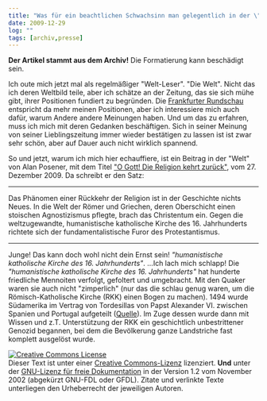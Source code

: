 ```yaml
---
title: "Was für ein beachtlichen Schwachsinn man gelegentlich in der \"Welt\" lesen kann."
date: 2009-12-29
log: ""
tags: [archiv,presse]
---
```

**Der Artikel stammt aus dem Archiv!** Die Formatierung kann beschädigt sein.

Ich oute mich jetzt mal als regelmäßiger "Welt-Leser". <a ref="http://www.welt.de/">"Die Welt"</a>. Nicht das ich deren Weltbild teile, aber ich schätze an der Zeitung, das sie sich mühe gibt, ihrer Positionen fundiert zu begründen. Die <a href="http://www.fr-online.de/">Frankfurter Rundschau</a> entspricht da mehr meinen Positionen, aber ich interessiere mich auch dafür, warum Andere andere Meinungen haben. Und um das zu erfahren, muss ich mich mit deren Gedanken beschäftigen. Sich in seiner Meinung von seiner Lieblingszeitung immer wieder bestätigen zu lassen ist ist zwar sehr schön, aber auf Dauer auch nicht wirklich spannend.

So und jetzt, warum ich mich hier echauffiere, ist ein Beitrag in der "Welt" von Alan Posener, mit dem Titel <a href="http://www.welt.de/die-welt/kultur/literatur/article5641782/O-Gott-Die-Religion-kehrt-zurueck.html">"O Gott! Die Religion kehrt zurück"</a>, vom 27. Dezember 2009. Da schreibt er den Satz:
***
Das Phänomen einer Rückkehr der Religion ist in der Geschichte nichts Neues. In die Welt der Römer und Griechen, deren Oberschicht einen stoischen Agnostizismus pflegte, brach das Christentum ein. Gegen die weltzugewandte, humanistische katholische Kirche des 16. Jahrhunderts richtete sich der fundamentalistische Furor des Protestantismus.
***

Junge! Das kann doch wohl nicht dein Ernst sein! <i>"humanistische katholische Kirche des 16. Jahrhunderts"</i>. ...Ich lach mich schlapp! Die <i>"humanistische katholische Kirche des 16. Jahrhunderts"</i> hat hunderte friedliche Mennoiten verfolgt, gefoltert und umgebracht. Mit den Quaker waren sie auch nicht "zimperlich" (nur das die schlau genug waren, um die Römisch-Katholische Kirche (RKK) einen Bogen zu machen). 1494 wurde Südamerika im Vertrag von Tordesillas von Papst Alexander VI. zwischen Spanien und Portugal aufgeteilt (<a href="http://de.wikipedia.org/wiki/Geschichte_Südamerikas#Eroberung">Quelle</a>). Im Zuge dessen wurde dann mit Wissen und z.T. Unterstützung der RKK ein geschichtlich unbestrittener  Genozid begannen, bei dem die Bevölkerung ganze Landstriche fast komplett ausgelöst wurde. 




 <a rel="license" href="http://creativecommons.org/licenses/by-sa/3.0/de/"><img alt="Creative Commons License" style="border-width:0" src="http://i.creativecommons.org/l/by-sa/3.0/de/88x31.png" /></a><br />Dieser <span xmlns:dc="http://purl.org/dc/elements/1.1/" href="http://purl.org/dc/dcmitype/Text" rel="dc:type">Text</span> ist unter einer <a rel="license" href="http://creativecommons.org/licenses/by-sa/3.0/de/">Creative Commons-Lizenz</a> lizenziert. **Und** unter der <a href="http://de.wikipedia.org/wiki/GFDL">GNU-Lizenz für freie Dokumentation</a> in der Version 1.2 vom November 2002 (abgekürzt GNU-FDL oder GFDL). Zitate und verlinkte Texte unterliegen den Urheberrecht der jeweiligen Autoren.



